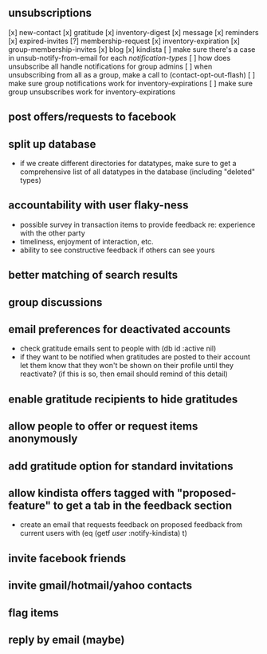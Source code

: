 ## unsubscriptions
 [x] new-contact
 [x] gratitude
 [x] inventory-digest
 [x] message
 [x] reminders
 [x] expired-invites
 [?] membership-request
 [x] inventory-expiration
 [x] group-membership-invites
 [x] blog
 [x] kindista
 [ ] make sure there's a case in unsub-notify-from-email for each *notification-types*
 [ ] how does unsubscribe all handle notifications for group admins
 [ ] when unsubscribing from all as a group, make a call to (contact-opt-out-flash)
 [ ] make sure group notifications work for inventory-expirations
 [ ] make sure group unsubscribes work for inventory-expirations

## post offers/requests to facebook
## split up database
  - if we create different directories for datatypes, make sure to get a comprehensive list of all datatypes in the database (including "deleted" types)
## accountability with user flaky-ness
  - possible survey in transaction items to provide feedback re: experience
    with the other party
  - timeliness, enjoyment of interaction, etc.
  - ability to see constructive feedback if others can see yours
## better matching of search results
## group discussions
## email preferences for deactivated accounts
  - check gratitude emails sent to people with (db id :active nil)
  - if they want to be notified when gratitudes are posted to their account
    let them know that they won't be shown on their profile until they
    reactivate? (if this is so, then email should remind of this detail)
## enable gratitude recipients to hide gratitudes
## allow people to offer or request items anonymously
## add gratitude option for standard invitations
## allow kindista offers tagged with "proposed-feature" to get a tab in the feedback section
  - create an email that requests feedback on proposed feedback from current users with (eq (getf *user* :notify-kindista) t)
## invite facebook friends
## invite gmail/hotmail/yahoo contacts
## flag items
## reply by email (maybe)
